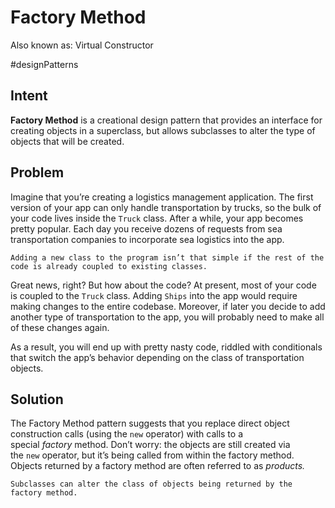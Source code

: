 # Factory Method
Also known as: Virtual Constructor

#designPatterns

## Intent
	
**Factory Method** is a creational design pattern that provides an interface for creating objects in a superclass, but allows subclasses to alter the type of objects that will be created.

## Problem
	
Imagine that you’re creating a logistics management application. The first version of your app can only handle transportation by trucks, so the bulk of your code lives inside the `Truck` class.
After a while, your app becomes pretty popular. Each day you receive dozens of requests from sea transportation companies to incorporate sea logistics into the app.

`Adding a new class to the program isn’t that simple if the rest of the code is already coupled to existing classes.`

Great news, right? But how about the code? At present, most of your code is coupled to the `Truck` class. Adding `Ships` into the app would require making changes to the entire codebase. Moreover, if later you decide to add another type of transportation to the app, you will probably need to make all of these changes again.

As a result, you will end up with pretty nasty code, riddled with conditionals that switch the app’s behavior depending on the class of transportation objects.

## Solution

The Factory Method pattern suggests that you replace direct object construction calls (using the `new` operator) with calls to a special _factory_ method. Don’t worry: the objects are still created via the `new` operator, but it’s being called from within the factory method. Objects returned by a factory method are often referred to as _products._

`Subclasses can alter the class of objects being returned by the factory method.`
